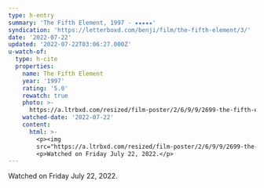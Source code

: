 ```yaml
---
type: h-entry
summary: 'The Fifth Element, 1997 - ★★★★★'
syndication: 'https://letterboxd.com/benji/film/the-fifth-element/3/'
date: '2022-07-22'
updated: '2022-07-22T03:06:27.000Z'
u-watch-of:
  type: h-cite
  properties:
    name: The Fifth Element
    year: '1997'
    rating: '5.0'
    rewatch: true
    photo: >-
      https://a.ltrbxd.com/resized/film-poster/2/6/9/9/2699-the-fifth-element-0-600-0-900-crop.jpg?v=5f207d9244
    watched-date: '2022-07-22'
    content:
      html: >-
        <p><img
        src="https://a.ltrbxd.com/resized/film-poster/2/6/9/9/2699-the-fifth-element-0-600-0-900-crop.jpg?v=5f207d9244"/></p>
        <p>Watched on Friday July 22, 2022.</p>
---
```

Watched on Friday July 22, 2022.
